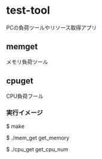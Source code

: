 # test-tool
PCの負荷ツールやリソース取得アプリ

## memget
メモリ負荷ツール

## cpuget
CPU負荷フール

### 実行イメージ
$ make

$ ./mem_get get_memory

$ ./cpu_get get_cpu_num

